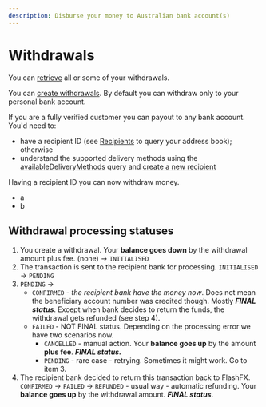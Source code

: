 ```yaml
---
description: Disburse your money to Australian bank account(s)
---
```


# Withdrawals

You can [retrieve](query-withdrawals.md) all or some of your withdrawals.

You can [create withdrawals](withdraw-funds.md). By default you can withdraw only to your personal bank account.

If you are a fully verified customer you can payout to any bank account. You'd need to:

* have a recipient ID \(see [Recipients](../recipients/) to query your address book\); otherwise
* understand the supported delivery methods using the [availableDeliveryMethods](../recipients/required-fields.md) query and [create a new recipient](../recipients/#create-a-recipient)

Having a recipient ID you can now withdraw money.

* a
* b

## Withdrawal processing statuses

1. You create a withdrawal. Your **balance goes down** by the withdrawal amount plus fee. \(none\) → `INITIALISED`
2. The transaction is sent to the recipient bank for processing. `INITIALISED` → `PENDING`
3. `PENDING` →
   * `CONFIRMED` - _the recipient bank have the money now_. Does not mean the beneficiary account number was credited though. Mostly _**FINAL status**_. Except when bank decides to return the funds, the withdrawal gets refunded \(see step 4\).
   * `FAILED` - NOT FINAL status. Depending on the processing error we have two scenarios now.
     * `CANCELLED` - manual action. Your **balance goes up** by the amount **plus fee**. _**FINAL status.**_
     * `PENDING` - rare case - retrying. Sometimes it might work. Go to item 3.
4. The recipient bank decided to return this transaction back to FlashFX. `CONFIRMED` → `FAILED` → `REFUNDED` - usual way - automatic refunding. Your **balance goes up** by the withdrawal amount. _**FINAL status**_.

